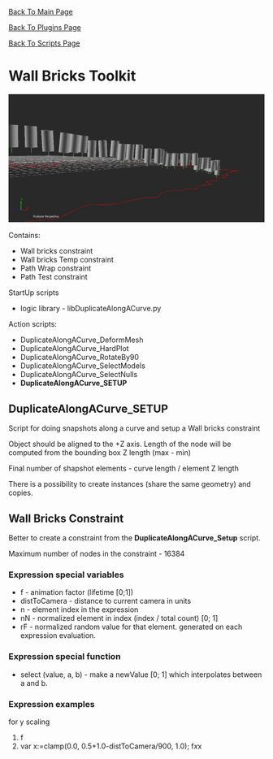 [Back To Main Page](README.md)

[Back To Plugins Page](Plugins.md)

[Back To Scripts Page](Scripts.md)

# Wall Bricks Toolkit

![](Images/WallBricks/overview_2_2.jpg)

Contains:
- Wall bricks constraint
- Wall bricks Temp constraint
- Path Wrap constraint
- Path Test constraint

StartUp scripts 
- logic library - libDuplicateAlongACurve.py
	
Action scripts:
 - DuplicateAlongACurve_DeformMesh
 - DuplicateAlongACurve_HardPlot
 - DuplicateAlongACurve_RotateBy90
 - DuplicateAlongACurve_SelectModels
 - DuplicateAlongACurve_SelectNulls
 - **DuplicateAlongACurve_SETUP**

## DuplicateAlongACurve_SETUP

 Script for doing snapshots along a curve and setup a Wall bricks constraint

Object should be aligned to the +Z axis. Length of the node will be computed from the bounding box Z length (max - min)

Final number of shapshot elements - curve length / element Z length

There is a possibility to create instances (share the same geometry) and copies.

## Wall Bricks Constraint

 Better to create a constraint from the **DuplicateAlongACurve_Setup** script.

Maximum number of nodes in the constraint - 16384

### Expression special variables

* f - animation factor (lifetime [0;1])
* distToCamera - distance to current camera in units
* n - element index in the expression
* nN - normalized element in index (index / total count) [0; 1]
* rF - normalized random value for that element. generated on each expression evaluation.

### Expression special function

* select (value, a, b) - make a newValue [0; 1] which interpolates between a and b.


### Expression examples

for y scaling
1) f
2) var x:=clamp(0.0, 0.5+1.0-distToCamera/900, 1.0); f*x*x
